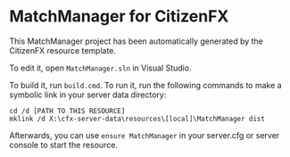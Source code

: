 # MatchManager for CitizenFX

This MatchManager project has been automatically generated by the CitizenFX resource template.

To edit it, open `MatchManager.sln` in Visual Studio.

To build it, run `build.cmd`. To run it, run the following commands to make a symbolic link in your server data directory:

```dos
cd /d [PATH TO THIS RESOURCE]
mklink /d X:\cfx-server-data\resources\[local]\MatchManager dist
```

Afterwards, you can use `ensure MatchManager` in your server.cfg or server console to start the resource.
